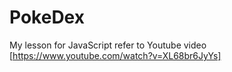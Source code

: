 # PokeDex
My lesson for JavaScript refer to Youtube video [https://www.youtube.com/watch?v=XL68br6JyYs]
